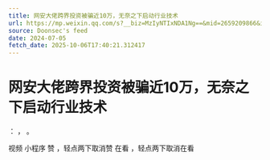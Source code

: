 ```yaml
---
title: 网安大佬跨界投资被骗近10万，无奈之下启动行业技术
url: https://mp.weixin.qq.com/s?__biz=MzIyNTIxNDA1Ng==&mid=2659209866&idx=1&sn=6c9a673d506a10613f86459c97b441f8
source: Doonsec's feed
date: 2024-07-05
fetch_date: 2025-10-06T17:40:21.312417
---
```


# 网安大佬跨界投资被骗近10万，无奈之下启动行业技术

：
，
。

视频
小程序
赞
，轻点两下取消赞
在看
，轻点两下取消在看